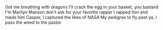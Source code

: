 Got me breathing with dragons
I'll crack the egg in your basket, you bastard
I'm Marilyn Manson don't ask for your favorite rapper
I rapped him and made him Casper, I captured the likes of NASA
My pedigree to fly past ya, I pass the weed to the pastor
